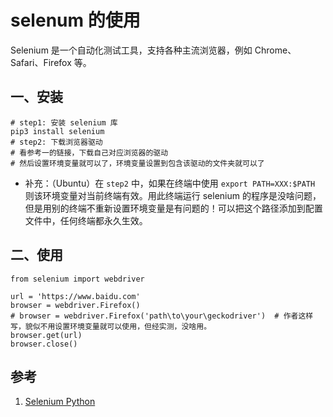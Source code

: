 # selenum 的使用

Selenium 是一个自动化测试工具，支持各种主流浏览器，例如 Chrome、Safari、Firefox 等。

## 一、安装

```shell
# step1: 安装 selenium 库
pip3 install selenium
# step2: 下载浏览器驱动
# 看参考一的链接，下载自己对应浏览器的驱动
# 然后设置环境变量就可以了，环境变量设置到包含该驱动的文件夹就可以了
```

* 补充：（Ubuntu）在 `step2` 中，如果在终端中使用 `export PATH=XXX:$PATH` 则该环境变量对当前终端有效。用此终端运行 selenium 的程序是没啥问题，但是用别的终端不重新设置环境变量是有问题的！可以把这个路径添加到配置文件中，任何终端都永久生效。

## 二、使用

```python3
from selenium import webdriver

url = 'https://www.baidu.com'
browser = webdriver.Firefox()
# browser = webdriver.Firefox('path\to\your\geckodriver')  # 作者这样写，貌似不用设置环境变量就可以使用，但经实测，没啥用。
browser.get(url)
browser.close()
```

## 参考

1. [Selenium Python](http://www.testclass.net/selenium_python/)
